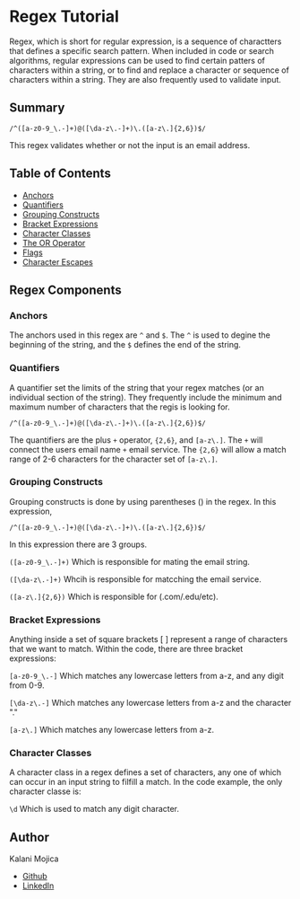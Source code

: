 # Regex Tutorial

Regex, which is short for regular expression, is a sequence of charactters that defines a specific search pattern. When included in code or search algorithms, regular expressions can be used to find certain patters of characters within a string, or to find and replace a character or sequence of characters within a string. They are also frequently used to validate input. 

## Summary

`/^([a-z0-9_\.-]+)@([\da-z\.-]+)\.([a-z\.]{2,6})$/`

This regex validates whether or not the input is an email address. 

## Table of Contents

- [Anchors](#anchors)
- [Quantifiers](#quantifiers)
- [Grouping Constructs](#grouping-constructs)
- [Bracket Expressions](#bracket-expressions)
- [Character Classes](#character-classes)
- [The OR Operator](#the-or-operator)
- [Flags](#flags)
- [Character Escapes](#character-escapes)

## Regex Components


### Anchors

The anchors used in this regex are `^` and `$`. 
The `^` is used to degine the beginning of the string, and the `$` defines the end of the string. 

### Quantifiers

A quantifier set the limits of the string that your regex matches (or an individual section of the string). They frequently include the minimum and maximum number of characters that the regis is looking for. 

`/^([a-z0-9_\.-]+)@([\da-z\.-]+)\.([a-z\.]{2,6})$/` 

The quantifiers are the plus `+` operator, `{2,6}`, and `[a-z\.]`. 
The `+` will connect the users email name `+` email service. 
The `{2,6}` will allow a match range of 2-6 characters for the character set of `[a-z\.]`.

### Grouping Constructs

Grouping constructs is done by using parentheses () in the regex. 
In this expression,

`/^([a-z0-9_\.-]+)@([\da-z\.-]+)\.([a-z\.]{2,6})$/` 

In this expression there are 3 groups.

 `([a-z0-9_\.-]+)` Which is responsible for mating the email string. 

 `([\da-z\.-]+)` Whcih is responsible for matcching the email service.

 `([a-z\.]{2,6})` Which is responsible for (.com/.edu/etc). 

### Bracket Expressions

Anything inside a set of square brackets [ ] represent a range of characters that we want to match. Within the code, there are three bracket expressions: 

`[a-z0-9_\.-]` Which matches any lowercase letters from a-z, and any digit from 0-9. 

`[\da-z\.-]` Which matches any lowercase letters from a-z and the character "."

`[a-z\.]` Which matches any lowercase letters from a-z.
### Character Classes

A character class in a regex defines a set of characters, any one of which can occur in an input string to filfill a match. In the code example, the only character classe is: 

`\d` Which is used to match any digit character. 

## Author
Kalani Mojica
- [Github](https://github.com/mojikalani)
- [LinkedIn](https://www.linkedin.com/in/kalani-mojica-132042206/)
